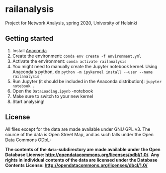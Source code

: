 # railanalysis

Project for Network Analysis, spring 2020, University of Helsinki

## Getting started

1. Install [Anaconda](https://www.anaconda.com/)
2. Create the environment:
`conda env create -f environment.yml`
3. Activate the environment:
`conda activate railanalysis`
4. You might need to manually create the Jupyter notebook kernel.
Using Anaconda's python, do
`python -m ipykernel install --user --name railanalysis`
5. Run Jupyter (it should be included in the Anaconda distribution):
`jupyter notebook .`
6. Open the `DataLoading.ipynb` -notebook
7. Make sure to switch to your new kernel
8. Start analysing!

## License

All files except for the data are made available under GNU GPL v3.
The source of the data is Open Street Map, and as such falls under the Open Data Commons ODbL:

**The contents of the `data`-subdirectory are made available under the Open Database License: http://opendatacommons.org/licenses/odbl/1.0/.**
**Any rights in individual contents of the data are licensed under the Database Contents License: http://opendatacommons.org/licenses/dbcl/1.0/**